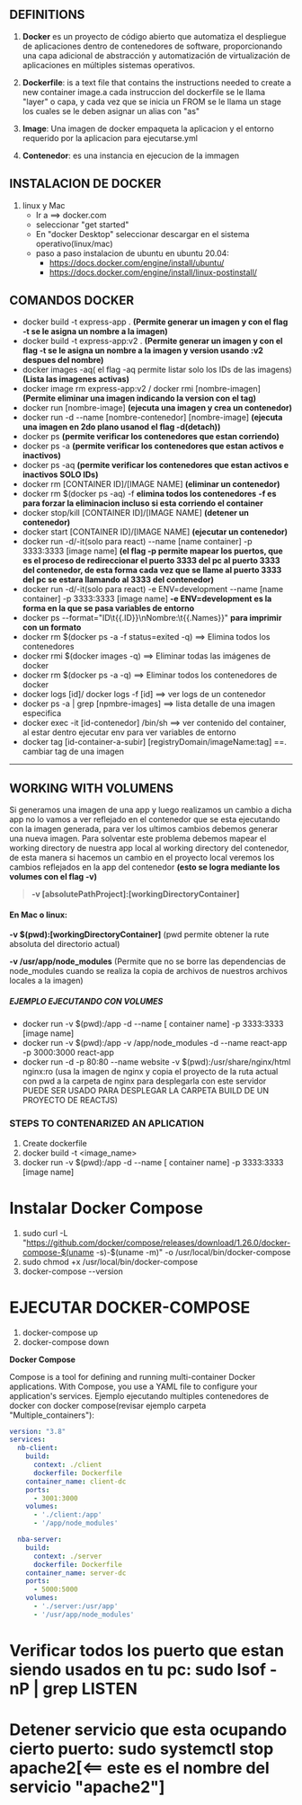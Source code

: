 ## DEFINITIONS

1. **Docker** es un proyecto de código abierto que automatiza el despliegue de aplicaciones dentro de contenedores de software, proporcionando una capa adicional de abstracción y automatización de virtualización de aplicaciones en múltiples sistemas operativos.​ 

2. **Dockerfile**: is a text file that contains the instructions needed to create a new container image.a cada instruccion del dockerfile se le llama "layer" o capa, y cada vez que se inicia un FROM se le llama un stage los cuales se le deben asignar un alias con "as"

3. **Image**: Una imagen de docker empaqueta la aplicacion y el entorno requerido por la aplicacion para ejecutarse.yml

4. **Contenedor**: es una instancia en ejecucion de la immagen

## INSTALACION DE DOCKER

1. linux y Mac
   * Ir a ==> docker.com
   * seleccionar "get started"
   * En "docker Desktop" seleccionar descargar en el sistema operativo(linux/mac)
   * paso a paso instalacion de ubuntu en ubuntu 20.04:
     * <https://docs.docker.com/engine/install/ubuntu/>
     * <https://docs.docker.com/engine/install/linux-postinstall/>
  
## COMANDOS DOCKER

* docker build -t express-app .  **(Permite generar un imagen y con el flag -t se le asigna un nombre a la imagen)**
* docker build -t express-app:v2 .  **(Permite generar un imagen y con el flag -t se le asigna un nombre a la imagen y version usando :v2 despues del nombre)**
* docker images -aq( el flag -aq permite listar solo los IDs de las imagens) **(Lista las imagenes activas)**
* docker image rm express-app:v2 / docker rmi [nombre-imagen] **(Permite eliminar una imagen indicando la version con el tag)**
* docker run [nombre-image] **(ejecuta una imagen y crea un contenedor)**
* docker run -d --name [nombre-contenedor] [nombre-image] **(ejecuta una imagen en 2do plano usanod el flag -d(detach))**
* docker ps **(permite verificar los contenedores que estan corriendo)**
* docker ps -a **(permite verificar los contenedores que estan activos e inactivos)**
* docker ps -aq **(permite verificar los contenedores que estan activos e inactivos SOLO IDs)**
* docker rm [CONTAINER ID]/[IMAGE NAME] **(eliminar un contenedor)**
* docker rm $(docker ps -aq) -f **elimina todos los contenedores** **-f es para forzar la eliminacion incluso si esta corriendo el container**
* docker stop/kill [CONTAINER ID]/[IMAGE NAME] **(detener un contenedor)**
* docker start [CONTAINER ID]/[IMAGE NAME] **(ejecutar un contenedor)**
* docker run -d/-it(solo para react) --name [name container] -p 3333:3333 [image name] **(el flag -p permite mapear los puertos, que es el proceso de redireccionar el puerto 3333 del pc al puerto 3333 del contenedor, de esta forma cada vez que se llame al puerto 3333 del pc se estara llamando al 3333 del contenedor)**
* docker run -d/-it(solo para react) -e ENV=development --name [name container] -p 3333:3333 [image name] **-e ENV=development es la forma en la que se  pasa variables de entorno**
* docker ps --format="ID\t{{.ID}}\nNombre:\t{{.Names}}" **para imprimir con un formato**
* docker rm $(docker ps -a -f status=exited -q) ==> Elimina todos los contenedores
* docker rmi $(docker images -q) ==> Eliminar todas las imágenes de docker
* docker rm $(docker ps -a -q) ==> Eliminar todos los contenedores de docker
* docker logs [id]/ docker logs -f [id] ==> ver logs de un contenedor
* docker ps -a | grep [npmbre-images] ==> lista detalle de una imagen especifica
* docker exec -it [id-contenedor] /bin/sh ==> ver contenido del container, al estar dentro ejecutar env para ver variables de entorno
* docker tag [id-container-a-subir] [registryDomain/imageName:tag] ==. cambiar tag de una imagen

---

## WORKING WITH VOLUMENS

Si generamos una imagen de una app y luego realizamos un cambio a dicha app no lo vamos a ver reflejado en el contenedor que se esta ejecutando con la imagen generada, para ver los ultimos cambios debemos generar una nueva imagen.
Para solventar este problema debemos mapear el working directory de nuestra app local al working directory del contenedor, de esta manera si hacemos un cambio en el proyecto local veremos los cambios reflejados en la app del contenedor **(esto se logra mediante los volumes con el flag -v)**

> **-v [absolutePathProject]:[workingDirectoryContainer]**

#### En Mac o linux: 

**-v $(pwd):[workingDirectoryContainer]** (pwd permite obtener la rute absoluta del directorio actual)

 **-v /usr/app/node_modules** (Permite que no se borre las dependencias de node_modules cuando se realiza la copia de archivos de nuestros archivos locales a la imagen)

 ##### EJEMPLO EJECUTANDO CON VOLUMES

 * docker run -v $(pwd):/app -d --name [ container name] -p 3333:3333 [image name]
 * docker run -v $(pwd):/app -v /app/node_modules -d --name react-app -p 3000:3000 react-app
 * docker run -d -p 80:80 --name website -v $(pwd):/usr/share/nginx/html nginx:ro (usa la imagen de nginx y copia el proyecto de la ruta actual con pwd a la carpeta de nginx para desplegarla con este servidor PUEDE SER USADO PARA DESPLEGAR LA CARPETA BUILD DE UN PROYECTO DE REACTJS)


### STEPS TO CONTENARIZED AN APLICATION

1. Create dockerfile
2. docker build -t <image_name>
3. docker run -v $(pwd):/app -d --name [ container name] -p 3333:3333 [image name]

# Instalar Docker Compose

1. sudo curl -L "https://github.com/docker/compose/releases/download/1.26.0/docker-compose-$(uname -s)-$(uname -m)" -o /usr/local/bin/docker-compose
2. sudo chmod +x /usr/local/bin/docker-compose
3. docker-compose --version

# EJECUTAR DOCKER-COMPOSE

1. docker-compose up
2. docker-compose down

**Docker Compose**

Compose is a tool for defining and running multi-container Docker applications. With Compose, you use a YAML file to configure your application's services.
Ejemplo ejecutando multiples contenedores de docker con docker compose(revisar ejemplo carpeta "Multiple_containers"):

```yml
version: "3.8"
services:
  nb-client:
    build:
      context: ./client
      dockerfile: Dockerfile
    container_name: client-dc
    ports: 
      - 3001:3000
    volumes:
      - './client:/app'
      - '/app/node_modules'

  nba-server:
    build:
      context: ./server
      dockerfile: Dockerfile
    container_name: server-dc
    ports:
      - 5000:5000
    volumes:
      - './server:/usr/app'
      - '/usr/app/node_modules'
```

# Verificar todos los puerto que estan siendo usados en tu pc: **sudo lsof -nP | grep LISTEN**
# Detener servicio que esta ocupando cierto puerto: **sudo systemctl stop apache2[<== este es el nombre del servicio "apache2"]**


